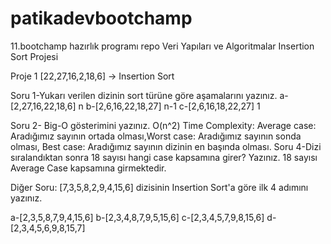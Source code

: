 # patikadevbootchamp
11.bootchamp hazırlık programı repo
Veri Yapıları ve Algoritmalar Insertion Sort Projesi

Proje 1
[22,27,16,2,18,6] -> Insertion Sort

Soru 1-Yukarı verilen dizinin sort türüne göre aşamalarını yazınız.
a-[2,27,16,22,18,6] n
b-[2,6,16,22,18,27] n-1
c-[2,6,16,18,22,27] 1

Soru 2- Big-O gösterimini yazınız.
O(n^2)
Time Complexity: Average case: Aradığımız sayının ortada olması,Worst case: Aradığımız sayının sonda olması, Best case: Aradığımız sayının dizinin en başında olması.
Soru 4-Dizi sıralandıktan sonra 18 sayısı hangi case kapsamına girer? Yazınız.
18 sayısı Average Case kapsamına girmektedir.


Diğer Soru:
[7,3,5,8,2,9,4,15,6] dizisinin Insertion Sort'a göre ilk 4 adımını yazınız.

a-[2,3,5,8,7,9,4,15,6]
b-[2,3,4,8,7,9,5,15,6]
c-[2,3,4,5,7,9,8,15,6]
d-[2,3,4,5,6,9,8,15,7]





